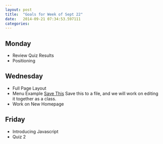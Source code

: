 ```yaml
---
layout: post
title:  "Goals for Week of Sept 22"
date:   2014-09-21 07:34:53.597111
categories:
---
```


## Monday

* Review Quiz Results
* Positioning

## Wednesday

* Full Page Layout
* Menu Example [Save This](http://reputablejournal.com/CS130/menuexample.html)  Save this to a file, and we will 
work on editing it together as a class.
* Work on New Homepage

## Friday

* Introducing Javascript
* Quiz 2
